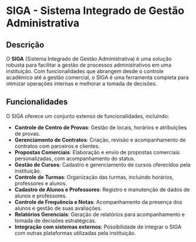 # SIGA - Sistema Integrado de Gestão Administrativa

## Descrição
O **SIGA** (Sistema Integrado de Gestão Administrativa) é uma solução robusta para facilitar a gestão de processos administrativos em uma instituição. Com funcionalidades que abrangem desde o controle acadêmico até a gestão comercial, o SIGA é uma ferramenta completa para otimizar operações internas e melhorar a tomada de decisões.

## Funcionalidades
O SIGA oferece um conjunto extenso de funcionalidades, incluindo:

- **Controle de Centro de Provas**: Gestão de locais, horários e atribuições de provas.
- **Gerenciamento de Contratos**: Criação, revisão e acompanhamento de contratos com parceiros e clientes.
- **Propostas Comerciais**: Elaboração e envio de propostas comerciais personalizadas, com acompanhamento do status.
- **Gestão de Cursos**: Cadastro e gerenciamento de cursos oferecidos pela instituição.
- **Controle de Turmas**: Organização das turmas, incluindo horários, professores e alunos.
- **Cadastro de Alunos e Professores**: Registro e manutenção de dados de alunos e professores.
- **Controle de Frequência e Notas**: Acompanhamento da presença dos alunos e gestão de suas avaliações.
- **Relatórios Gerenciais**: Geração de relatórios para acompanhamento e tomada de decisões estratégicas.
- **Integração com sistemas externos**: Possibilidade de integrar o SIGA com outras plataformas utilizadas pela instituição.
